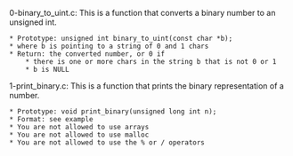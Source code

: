 0-binary_to_uint.c: This is a function that converts a binary number to an unsigned int.

	* Prototype: unsigned int binary_to_uint(const char *b);
	* where b is pointing to a string of 0 and 1 chars
	* Return: the converted number, or 0 if
		* there is one or more chars in the string b that is not 0 or 1
		* b is NULL

1-print_binary.c: This is a function that prints the binary representation of a number.

	* Prototype: void print_binary(unsigned long int n);
	* Format: see example
	* You are not allowed to use arrays
	* You are not allowed to use malloc
	* You are not allowed to use the % or / operators
